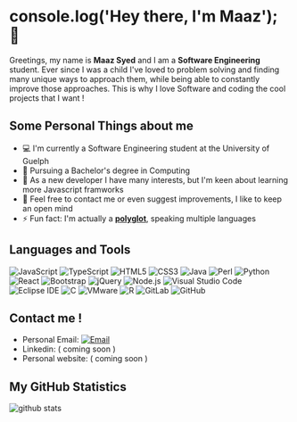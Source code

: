 # console.log('Hey there, I'm Maaz');  👋

<!--
**Yoshi-islands/Yoshi-islands** is a ✨ _special_ ✨ repository because its `README.md` (this file) appears on your GitHub profile.

Here are some ideas to get you started:

- 🔭 I’m currently working on ...
- 🌱 I’m currently learning ...
- 👯 I’m looking to collaborate on ...
- 🤔 I’m looking for help with ...
- 💬 Ask me about ...
- 📫 How to reach me: ...
- 😄 Pronouns: ...
- ⚡ Fun fact: ...
-->

Greetings, my name is **Maaz Syed** and I am a **Software Engineering** student. Ever since I was a child I've loved to problem solving and finding many  unique ways to approach them, while being able to constantly improve those approaches. This is why I love Software and coding the cool projects that I want ! 

## Some Personal Things about me 

- 💻 I'm currently a Software Engineering student at the University of Guelph
- 💼 Pursuing a Bachelor's degree in Computing
- 🤔 As a new developer I have many interests, but I'm keen about learning more Javascript framworks
- 💬 Feel free to contact me or even suggest improvements, I like to keep an open mind
- ⚡ Fun fact: I'm actually a **[polyglot](https://www.merriam-webster.com/dictionary/polyglot)**, speaking multiple languages

## Languages and Tools

![JavaScript](https://img.shields.io/badge/JavaScript-black?style=flat&logo=javascript&logoColor=yellow)
![TypeScript](https://img.shields.io/badge/TypeScript-blue?style=flat&logo=typescript&logoColor=white)
![HTML5](https://img.shields.io/badge/HTML5-orange?style=flat&logo=html5&logoColor=white)
![CSS3](https://img.shields.io/badge/CSS3-blue?style=flat&logo=css3&logoColor=white)
![Java](https://img.shields.io/badge/Java-007396?style=flat&logo=java&logoColor=white)
![Perl](https://img.shields.io/badge/Perl-39457E?style=flat&logo=perl&logoColor=white)
![Python](https://img.shields.io/badge/Python-3776AB?style=flat&logo=python&logoColor=white)
![React](https://img.shields.io/badge/React-61DAFB?style=flat&logo=react&logoColor=black)
![Bootstrap](https://img.shields.io/badge/Bootstrap-563D7C?style=flat&logo=bootstrap&logoColor=white)
![jQuery](https://img.shields.io/badge/jQuery-0769AD?style=flat&logo=jQuery&logoColor=white)
![Node.js](https://img.shields.io/badge/Node.js-339933?style=flat&logo=node.js&logoColor=white)
![Visual Studio Code](https://img.shields.io/badge/Visual_Studio_Code-5C2D91?style=flat&logo=visual-studio-code&logoColor=white)
![Eclipse IDE](https://img.shields.io/badge/Eclipse_IDE-2C2255?style=flat&logo=eclipse-ide&logoColor=white)
![C](https://img.shields.io/badge/-A8B9CC?style=flat&logo=c&logoColor=black)
![VMware](https://img.shields.io/badge/VMware-607078?style=flat&logo=vmware&logoColor=white)
![R](https://img.shields.io/badge/R-276DC3?style=flat&logo=r&logoColor=white)
![GitLab](https://img.shields.io/badge/GitLab-FCA121?style=flat&logo=gitlab&logoColor=black)
![GitHub](https://img.shields.io/badge/GitHub-181717?style=flat&logo=github&logoColor=white)
## Contact me !

- Personal Email: [![Email](https://img.shields.io/badge/maazsyedbusiness@gmail.com-D14836?style=flat-square&logo=gmail&logoColor=white)](mailto:maazsyedbusiness@gmail.com)
- Linkedin: ( coming soon ) 
- Personal website: ( coming soon ) 

<!-- Same code to enter for the fields 
[![website](https://img.shields.io/badge/https://licardo.cn-3693F3?style=flat-square&logo=icloud&logoColor=white)](https://licardo.cn)
-->

## My GitHub Statistics
![github stats](https://github-readme-stats.vercel.app/api?username=Yoshi-islands&show_icons=true)
